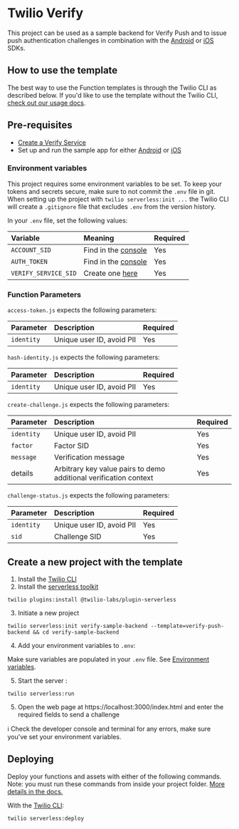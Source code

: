 # Twilio Verify

This project can be used as a sample backend for Verify Push and to issue push authentication challenges in combination with the [Android](https://github.com/twilio/twilio-verify-android) or [iOS](https://github.com/twilio/twilio-verify-ios) SDKs.

## How to use the template

The best way to use the Function templates is through the Twilio CLI as described below. If you'd like to use the template without the Twilio CLI, [check out our usage docs](../docs/USING_FUNCTIONS.md).

## Pre-requisites

- [Create a Verify Service](https://www.twilio.com/console/verify/services)
- Set up and run the sample app for either [Android](https://github.com/twilio/twilio-verify-android) or [iOS](https://github.com/twilio/twilio-verify-ios)

### Environment variables

This project requires some environment variables to be set. To keep your tokens and secrets secure, make sure to not commit the `.env` file in git. When setting up the project with `twilio serverless:init ...` the Twilio CLI will create a `.gitignore` file that excludes `.env` from the version history.

In your `.env` file, set the following values:

| Variable             | Meaning                                                           | Required |
| :------------------- | :---------------------------------------------------------------- | :------- |
| `ACCOUNT_SID`        | Find in the [console](https://www.twilio.com/console)             | Yes      |
| `AUTH_TOKEN`         | Find in the [console](https://www.twilio.com/console)             | Yes      |
| `VERIFY_SERVICE_SID` | Create one [here](https://www.twilio.com/console/verify/services) | Yes      |

### Function Parameters

`access-token.js` expects the following parameters:

| Parameter      | Description                                 | Required |
| :------------- | :------------------------------------------ | :------- |
| `identity`     | Unique user ID, avoid PII                   | Yes |

`hash-identity.js` expects the following parameters:

| Parameter      | Description                                 | Required |
| :------------- | :------------------------------------------ | :------- |
| `identity`     | Unique user ID, avoid PII                   | Yes |

`create-challenge.js` expects the following parameters:

| Parameter           | Description                | Required |
| :------------------ | :------------------------- | :------- |
| `identity`          | Unique user ID, avoid PII  | Yes |
| `factor`            | Factor SID                 | Yes |
| `message`           | Verification message       | Yes |
| details             | Arbitrary key value pairs to demo additional verification context | Yes |

`challenge-status.js` expects the following parameters:

| Parameter           | Description                | Required |
| :------------------ | :------------------------- | :------- |
| `identity`          | Unique user ID, avoid PII  | Yes |
| `sid`               | Challenge SID              | Yes |


## Create a new project with the template

1. Install the [Twilio CLI](https://www.twilio.com/docs/twilio-cli/quickstart#install-twilio-cli)
2. Install the [serverless toolkit](https://www.twilio.com/docs/labs/serverless-toolkit/getting-started)

```shell
twilio plugins:install @twilio-labs/plugin-serverless
```

3. Initiate a new project

```
twilio serverless:init verify-sample-backend --template=verify-push-backend && cd verify-sample-backend
```

4. Add your environment variables to `.env`:

Make sure variables are populated in your `.env` file. See [Environment variables](#environment-variables).

5. Start the server :

```
twilio serverless:run
```

5. Open the web page at https://localhost:3000/index.html and enter the required fields to send a challenge

ℹ️ Check the developer console and terminal for any errors, make sure you've set your environment variables.


## Deploying

Deploy your functions and assets with either of the following commands. Note: you must run these commands from inside your project folder. [More details in the docs.](https://www.twilio.com/docs/labs/serverless-toolkit)

With the [Twilio CLI](https://www.twilio.com/docs/twilio-cli/quickstart):

```
twilio serverless:deploy
```